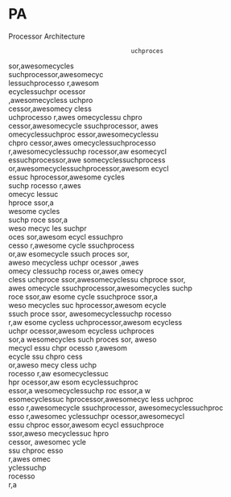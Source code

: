 PA
==

Processor Architecture

                                      uchproces                                         
sor,awesomecycles                                     
suchprocessor,awesomecyc                                  
lessuchprocesso           r,awesom                                
ecyclessuchpr                  ocessor                               
,awesomecycless                   uchpro                               
cessor,awesomecy                   cless                               
uchprocesso r,awes    omecyclessu  chpro                               
cessor,awesomecycle ssuchprocessor, awes                               
omecyclessuchproc  essor,awesomecyclessu                               
chpro  cessor,awes  omecyclessuchprocesso                               
r,awesomecyclessuchp rocessor,aw esomecycl                               
essuchprocessor,awe   somecyclessuchprocess                               
or,awesomecyclessuchprocessor,awesom  ecycl                                
essuc          hprocessor,awesome     cycles                                
suchp                      rocesso     r,awes                                
omecyc                                 lessuc                                 
hproce                                 ssor,a                                  
wesome                                  cycles                                  
suchp                      roce        ssor,a                                   
weso                      mecyc les   suchpr                                    
oces                      sor,awesom  ecycl                         essuchpro   
cesso                      r,awesome  cycle                        ssuchprocess  
or,aw                     esomecycle ssuch                       proces    sor,  
aweso                     mecycless  uchpr                     ocessor    ,awes  
omecy                    clessuchp  rocess                   or,awes     omecy   
cless                    uchproce   ssor,awesomecyclessu   chproce     ssor,     
awes                   omecycle    ssuchprocessor,awesomecycles      suchp      
roce                   ssor,aw     esome   cycle   ssuchproce      ssor,a       
weso                  mecycles      suc   hprocessor,awesom      ecycle         
ssuch               proce ssor,         awesomecyclessuchp     rocesso          
r,aw             esome  cycless         uchprocessor,awesom   ecycless         
uchpr            ocessor,awesom                     ecycless    uchproces      
sor,a            wesomecycles              such       proces  sor, aweso      
mecycl              essu                   chpr        ocesso  r,awesom       
ecycle                                ssu              chpro    cess         
or,aweso                            mecy              cless     uchp        
rocesso                          r,aw              esomecyclessuc        
hpr        ocessor,aw                       esom           ecyclessuchproc         
essor,a    wesomecyclessuchp                  roc         essor,a    w              
esomecyclessuc hprocessor,awesomecyc           less    uchproc                      
esso r,awesomecycle    ssuchprocessor, awesomecyclessuchproc                        
esso  r,awesomec         yclessuchpr ocessor,awesomecycl                           
essu   chproc         essor,awesom ecycl essuchproce                              
ssor,aweso           mecyclessuc  hpro                                           
cessor,              awesomec   ycle                                            
ssu                chproc    esso                                             
r,awes  omec                                              
yclessuchp                                               
rocesso                                                
 r,a   
